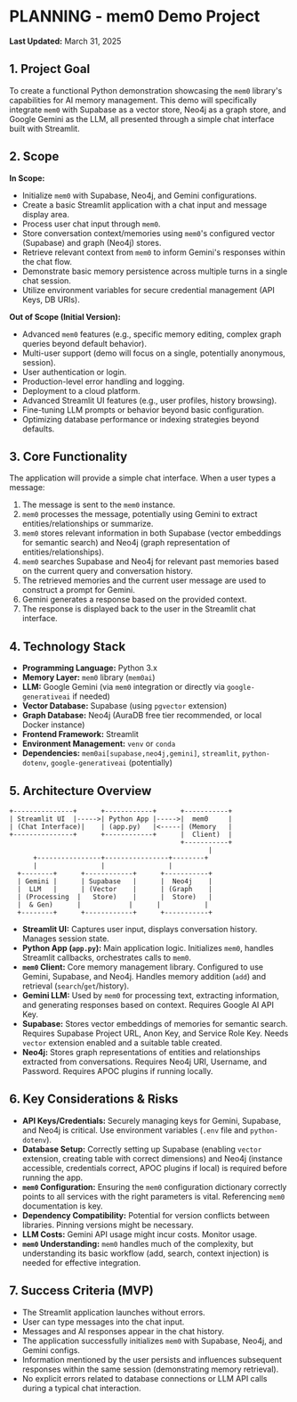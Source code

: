 # PLANNING - mem0 Demo Project

**Last Updated:** March 31, 2025

## 1. Project Goal

To create a functional Python demonstration showcasing the `mem0` library's capabilities for AI memory management. This demo will specifically integrate `mem0` with Supabase as a vector store, Neo4j as a graph store, and Google Gemini as the LLM, all presented through a simple chat interface built with Streamlit.

## 2. Scope

**In Scope:**

*   Initialize `mem0` with Supabase, Neo4j, and Gemini configurations.
*   Create a basic Streamlit application with a chat input and message display area.
*   Process user chat input through `mem0`.
*   Store conversation context/memories using `mem0`'s configured vector (Supabase) and graph (Neo4j) stores.
*   Retrieve relevant context from `mem0` to inform Gemini's responses within the chat flow.
*   Demonstrate basic memory persistence across multiple turns in a single chat session.
*   Utilize environment variables for secure credential management (API Keys, DB URIs).

**Out of Scope (Initial Version):**

*   Advanced `mem0` features (e.g., specific memory editing, complex graph queries beyond default behavior).
*   Multi-user support (demo will focus on a single, potentially anonymous, session).
*   User authentication or login.
*   Production-level error handling and logging.
*   Deployment to a cloud platform.
*   Advanced Streamlit UI features (e.g., user profiles, history browsing).
*   Fine-tuning LLM prompts or behavior beyond basic configuration.
*   Optimizing database performance or indexing strategies beyond defaults.

## 3. Core Functionality

The application will provide a simple chat interface. When a user types a message:

1.  The message is sent to the `mem0` instance.
2.  `mem0` processes the message, potentially using Gemini to extract entities/relationships or summarize.
3.  `mem0` stores relevant information in both Supabase (vector embeddings for semantic search) and Neo4j (graph representation of entities/relationships).
4.  `mem0` searches Supabase and Neo4j for relevant past memories based on the current query and conversation history.
5.  The retrieved memories and the current user message are used to construct a prompt for Gemini.
6.  Gemini generates a response based on the provided context.
7.  The response is displayed back to the user in the Streamlit chat interface.

## 4. Technology Stack

*   **Programming Language:** Python 3.x
*   **Memory Layer:** `mem0` library (`mem0ai`)
*   **LLM:** Google Gemini (via `mem0` integration or directly via `google-generativeai` if needed)
*   **Vector Database:** Supabase (using `pgvector` extension)
*   **Graph Database:** Neo4j (AuraDB free tier recommended, or local Docker instance)
*   **Frontend Framework:** Streamlit
*   **Environment Management:** `venv` or `conda`
*   **Dependencies:** `mem0ai[supabase,neo4j,gemini]`, `streamlit`, `python-dotenv`, `google-generativeai` (potentially)

## 5. Architecture Overview

```
+---------------+      +------------+      +-----------+
| Streamlit UI  |----->| Python App |----->|  mem0     |
| (Chat Interface)|    | (app.py)   |<-----| (Memory   |
+---------------+      +------------+      |  Client)  |
                                           +-----------+
                                                  |
      +----------------+----------------+--------+
      |                |                |
  +--------+      +------------+      +-----------+
  | Gemini |      | Supabase   |      |  Neo4j    |
  |  LLM   |      | (Vector    |      | (Graph    |
  | (Processing  |   Store)    |      |  Store)   |
  |  & Gen)      |            |      |           |
  +--------+      +------------+      +-----------+

```


*   **Streamlit UI:** Captures user input, displays conversation history. Manages session state.
*   **Python App (`app.py`):** Main application logic. Initializes `mem0`, handles Streamlit callbacks, orchestrates calls to `mem0`.
*   **`mem0` Client:** Core memory management library. Configured to use Gemini, Supabase, and Neo4j. Handles memory addition (`add`) and retrieval (`search`/`get`/history).
*   **Gemini LLM:** Used by `mem0` for processing text, extracting information, and generating responses based on context. Requires Google AI API Key.
*   **Supabase:** Stores vector embeddings of memories for semantic search. Requires Supabase Project URL, Anon Key, and Service Role Key. Needs `vector` extension enabled and a suitable table created.
*   **Neo4j:** Stores graph representations of entities and relationships extracted from conversations. Requires Neo4j URI, Username, and Password. Requires APOC plugins if running locally.

## 6. Key Considerations & Risks

*   **API Keys/Credentials:** Securely managing keys for Gemini, Supabase, and Neo4j is critical. Use environment variables (`.env` file and `python-dotenv`).
*   **Database Setup:** Correctly setting up Supabase (enabling `vector` extension, creating table with correct dimensions) and Neo4j (instance accessible, credentials correct, APOC plugins if local) is required before running the app.
*   **`mem0` Configuration:** Ensuring the `mem0` configuration dictionary correctly points to all services with the right parameters is vital. Referencing `mem0` documentation is key.
*   **Dependency Compatibility:** Potential for version conflicts between libraries. Pinning versions might be necessary.
*   **LLM Costs:** Gemini API usage might incur costs. Monitor usage.
*   **`mem0` Understanding:** `mem0` handles much of the complexity, but understanding its basic workflow (add, search, context injection) is needed for effective integration.

## 7. Success Criteria (MVP)

*   The Streamlit application launches without errors.
*   User can type messages into the chat input.
*   Messages and AI responses appear in the chat history.
*   The application successfully initializes `mem0` with Supabase, Neo4j, and Gemini configs.
*   Information mentioned by the user persists and influences subsequent responses within the same session (demonstrating memory retrieval).
*   No explicit errors related to database connections or LLM API calls during a typical chat interaction.
